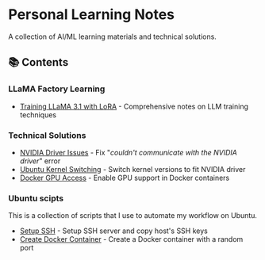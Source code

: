 # Personal Learning Notes

A collection of AI/ML learning materials and technical solutions.

## 📚 Contents

### LLaMA Factory Learning
- [Training LLaMA 3.1 with LoRA](Llamafactory_learning_note/Learning_note.md) - Comprehensive notes on LLM training techniques

### Technical Solutions
- [NVIDIA Driver Issues](Other_stuff/nvidia-smi_problem.md) - Fix "*couldn't communicate with the NVIDIA driver*" error
- [Ubuntu Kernel Switching](Other_stuff/ubuntu-kernel-switching.md) - Switch kernel versions to fit NVIDIA driver 
- [Docker GPU Access](Other_stuff/docker-gpu-problem.md) - Enable GPU support in Docker containers

### Ubuntu scipts
This is a collection of scripts that I use to automate my workflow on Ubuntu.

- [Setup SSH](ubuntu_scripts/setup_ssh.sh) - Setup SSH server and copy host's SSH keys
- [Create Docker Container](ubuntu_scripts/create_docker_container.sh) - Create a Docker container with a random port
